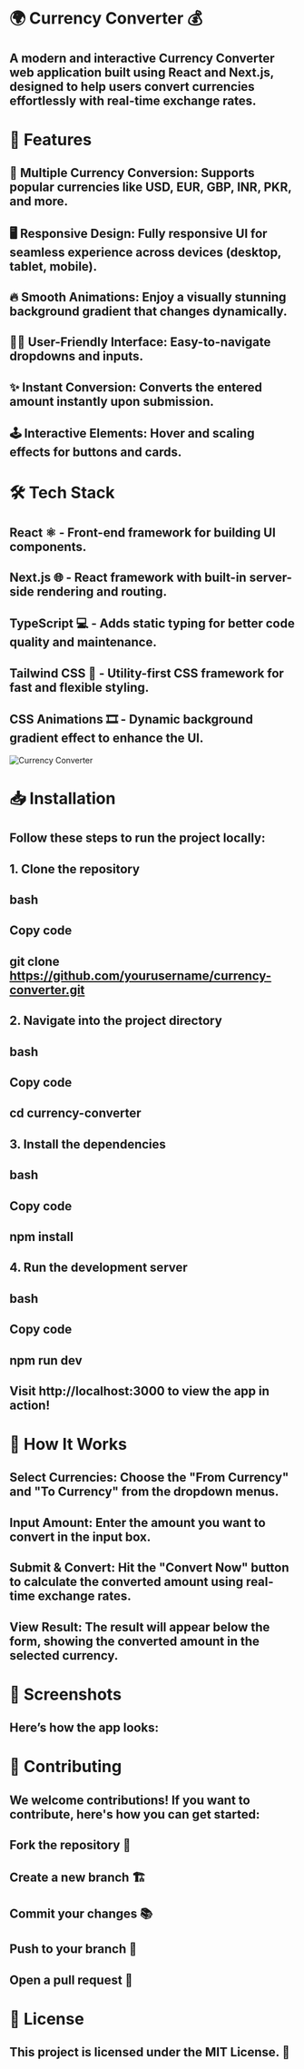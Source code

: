 # 🌍 Currency Converter 💰
## A modern and interactive Currency Converter web application built using React and Next.js, designed to help users convert currencies effortlessly with real-time exchange rates.

# 🚀 Features

## 🔄 Multiple Currency Conversion: Supports popular currencies like USD, EUR, GBP, INR, PKR, and more.

## 🖥️ Responsive Design: Fully responsive UI for seamless experience across devices (desktop, tablet, mobile).

## 🔥 Smooth Animations: Enjoy a visually stunning background gradient that changes dynamically.

## 🧑‍💻 User-Friendly Interface: Easy-to-navigate dropdowns and inputs.

## ✨ Instant Conversion: Converts the entered amount instantly upon submission.

## 🕹️ Interactive Elements: Hover and scaling effects for buttons and cards.

# 🛠️ Tech Stack

## React ⚛️ - Front-end framework for building UI components.

## Next.js 🌐 - React framework with built-in server-side rendering and routing.

## TypeScript 💻 - Adds static typing for better code quality and maintenance.

## Tailwind CSS 🎨 - Utility-first CSS framework for fast and flexible styling.

## CSS Animations 🎞️ - Dynamic background gradient effect to enhance the UI.


![Currency Converter](https://github.com/user-attachments/assets/3d814772-ecc5-4127-b764-d3c37e45b476)

# 📥 Installation

## Follow these steps to run the project locally:

## 1. Clone the repository

## bash

## Copy code

## git clone  https://github.com/yourusername/currency-converter.git

## 2. Navigate into the project directory

## bash

## Copy code

## cd currency-converter

## 3. Install the dependencies

## bash

## Copy code

## npm install

## 4. Run the development server

## bash

## Copy code

## npm run dev
## Visit http://localhost:3000 to view the app in action!

# 🔧 How It Works

## Select Currencies: Choose the "From Currency" and "To Currency" from the dropdown menus.

## Input Amount: Enter the amount you want to convert in the input box.

## Submit & Convert: Hit the "Convert Now" button to calculate the converted amount using real-time exchange rates.

## View Result: The result will appear below the form, showing the converted amount in the selected currency.

# 📸 Screenshots

## Here’s how the app looks:


# 🤝 Contributing

## We welcome contributions! If you want to contribute, here's how you can get started:

## Fork the repository 🍴

## Create a new branch 🏗️

## Commit your changes 📚

## Push to your branch 🚀

## Open a pull request 🔄
# 📄 License
## This project is licensed under the MIT License. 🎉
